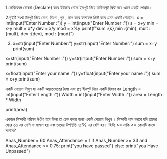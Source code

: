 1.ভেরিয়েবল ঘোষনা (Declare) করে ইউজার থেকে ইনপুট নিয়ে আউতপুট প্রিন্ট করে এমণ একটি পোগ্রাম।




2.দুইটি সংখা ইনপুট নিয়ে যোগ, বিয়গ , গুন , ভাগ করে ফলাফল প্রিন্ট করে এমন একটি পোগ্রাম।
x = int(input("Enter Number :"))
y = int(input("Enter Number :"))
s = x+y
min = x-y
mult = x*y
dev = x/y
mod = x%y
print(f"sum :{s},min :{min}, mult :{mult}, dev :{dev}, mod : {mod}")

3. x=str(input("Enter Number:")
   y=str(input("Enter Number:")
   sum = x+y
   print(sum)

x=str(input("Enter Number :"))
y=str(input("Enter Number :"))
sum = x+y
print(sum)

x=float(input("Enter your name :"))
y=float(input("Enter your name :"))
sum = x+y
print(sum)

একটি পোগ্রাম লিখুন যা একটি আয়তখেত্রের দৈঘ্য এবং প্রস্থ  ইনপুট নিয়ে একটি হিসাব কর
Length = int(input("Enter Length :"))
Width = int(input("Enter Width :"))
area = Length * Width

print(area)


একজন শিক্ষাথী পরিক্ষা উওীণ হবে কিনা তা চেক করার জন্য একটি পোগ্রাম লিখুন । শিক্ষাথী  পাস করবে যদি তাদের স্কোর ৩৩ এর  বেশি বা সামান হয় এবং তাদের উপস্থিতি ৭৫% এর বেশি হয়।
হিন্টঃ >= নাকি <= কোনটি কাজে লাগবে?

Anas_Number = 60
Anas_Attendance = 1
if Anas_Number >= 33 and Anas_Attendance >= 0.75:
    print("you have passed")
else:
    print("you Have Unpassed")    
